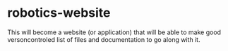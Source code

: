 # robotics-website
This will become a website (or application) that will be able to make good versoncontroled list of files and documentation to go along with it.
